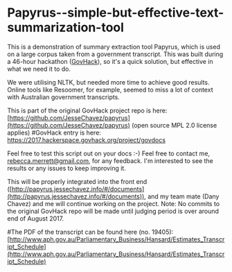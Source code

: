 # Papyrus--simple-but-effective-text-summarization-tool

This is a demonstration of summary extraction tool Papyrus, which is used on a large corpus taken from a government transcript.
This was built during a 46-hour hackathon ([GovHack](https://govhack.org/)), so it's a quick solution, but effective in what we need it to do.

We were utilising NLTK, but needed more time to achieve good results. 
Online tools like Resoomer, for example, seemed to miss a lot of context with Australian government transcripts. 

This is part of the original GovHack project repo is here: [https://github.com/JesseChavez/papyrus](https://github.com/JesseChavez/papyrus) (open source MPL 2.0 license applies)
#GovHack entry is here: https://2017.hackerspace.govhack.org/project/govdocs

Feel free to test this script out on your docs :-)
Feel free to contact me, rebecca.merrett@gmail.com, for any feedback. I'm interested to see the results or any issues to keep improving it. 

This will be properly integrated into the front end ([http://papyrus.jessechavez.info/#/documents](http://papyrus.jessechavez.info/#/documents)), and my team mate (Dany Chavez) and me will continue working on the project.
Note: No commits to the original GovHack repo will be made until judging period is over around end of August 2017. 

#The PDF of the transcript can be found here (no. 19405): [http://www.aph.gov.au/Parliamentary_Business/Hansard/Estimates_Transcript_Schedule](http://www.aph.gov.au/Parliamentary_Business/Hansard/Estimates_Transcript_Schedule)
